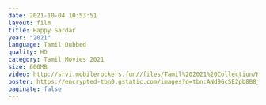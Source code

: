 ```yaml
---
date: 2021-10-04 10:53:51
layout: film
title: Happy Sardar
year: "2021"
language: Tamil Dubbed
quality: HD
category: Tamil Movies 2021
size: 600MB
video: http://srvi.mobilerockers.fun//files/Tamil%202021%20Collection/Happy%20Sardar%20(2021)/Happy%20Sardar%20(2021)%20Full%20Movies/Happy%20Sardar%20(2021)%20HDRip/Happy%20Sardar%20(2021)%20HDRip%20Single%20Part.mp4
poster: https://encrypted-tbn0.gstatic.com/images?q=tbn:ANd9GcSE2pb8B8jpjYAdYHmjHscy7Ob0BKJYtf1ZSw&usqp=CAU
paginate: false
---
```

